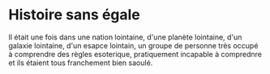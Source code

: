 # Histoire sans égale

Il était une fois dans une nation lointaine, d'une planète lointaine, d'un galaxie lointaine, d'un esapce lointain, un groupe de personne très occupé à comprendre des règles esoterique, pratiquement incapable à comprednre et ils étaient tous franchement bien saoulé.

